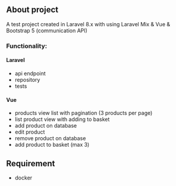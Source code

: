 ## About project

A test project created in Laravel 8.x with using Laravel Mix & Vue & Bootstrap 5 (communication API)

### Functionality:
#### Laravel
* api endpoint
* repository
* tests

#### Vue
* products view list with pagination (3 products per page)
* list product view with adding to basket
* add product on database
* edit product
* remove product on database
* add product to basket (max 3)

## Requirement
* docker
